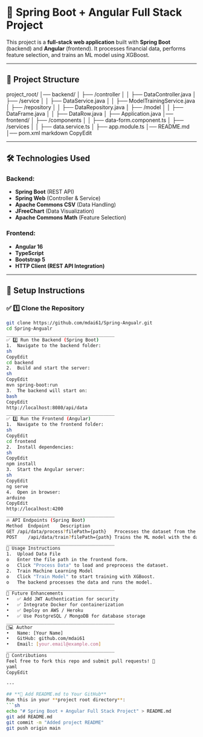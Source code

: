 
# 🌟 Spring Boot + Angular Full Stack Project

This project is a **full-stack web application** built with **Spring Boot** (backend) and **Angular** (frontend). It processes financial data, performs feature selection, and trains an ML model using XGBoost.

---

## 📂 **Project Structure**
project_root/ │── backend/ │ ├── /controller │ │ ├── DataController.java │ ├── /service │ │ ├── DataService.java │ │ ├── ModelTrainingService.java │ ├── /repository │ │ ├── DataRepository.java │ ├── /model │ │ ├── DataFrame.java │ │ ├── DataRow.java │ ├── Application.java │── frontend/ │ ├── /components │ │ ├── data-form.component.ts │ ├── /services │ │ ├── data.service.ts │ ├── app.module.ts │── README.md │── pom.xml
markdown
CopyEdit

---

## 🛠 **Technologies Used**
### Backend:
- **Spring Boot** (REST API)
- **Spring Web** (Controller & Service)
- **Apache Commons CSV** (Data Handling)
- **JFreeChart** (Data Visualization)
- **Apache Commons Math** (Feature Selection)

### Frontend:
- **Angular 16**
- **TypeScript**
- **Bootstrap 5**
- **HTTP Client (REST API Integration)**

---

## 🚀 **Setup Instructions**
### ✅ **1️⃣ Clone the Repository**
```sh
git clone https://github.com/mdai61/Spring-Angualr.git
cd Spring-Angualr
________________________________________
✅ 2️⃣ Run the Backend (Spring Boot)
1.	Navigate to the backend folder:
sh
CopyEdit
cd backend
2.	Build and start the server:
sh
CopyEdit
mvn spring-boot:run
3.	The backend will start on:
bash
CopyEdit
http://localhost:8080/api/data
________________________________________
✅ 3️⃣ Run the Frontend (Angular)
1.	Navigate to the frontend folder:
sh
CopyEdit
cd frontend
2.	Install dependencies:
sh
CopyEdit
npm install
3.	Start the Angular server:
sh
CopyEdit
ng serve
4.	Open in browser:
arduino
CopyEdit
http://localhost:4200
________________________________________
🔥 API Endpoints (Spring Boot)
Method	Endpoint	Description
GET	/api/data/process?filePath={path}	Processes the dataset from the given file path
POST	/api/data/train?filePath={path}	Trains the ML model with the dataset
________________________________________
📌 Usage Instructions
1.	Upload Data File
o	Enter the file path in the frontend form.
o	Click "Process Data" to load and preprocess the dataset.
2.	Train Machine Learning Model
o	Click "Train Model" to start training with XGBoost.
o	The backend processes the data and runs the model.
________________________________________
🎯 Future Enhancements
•	✅ Add JWT Authentication for security
•	✅ Integrate Docker for containerization
•	✅ Deploy on AWS / Heroku
•	✅ Use PostgreSQL / MongoDB for database storage
________________________________________
👨💻 Author
•	Name: [Your Name]
•	GitHub: github.com/mdai61
•	Email: [your.email@example.com]
________________________________________
🎉 Contributions
Feel free to fork this repo and submit pull requests! 🚀
yaml
CopyEdit

---

## **📂 Add README.md to Your GitHub**
Run this in your **project root directory**:
```sh
echo "# Spring Boot + Angular Full Stack Project" > README.md
git add README.md
git commit -m "Added project README"
git push origin main

